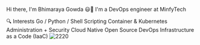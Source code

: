 Hi there, I'm Bhimaraya Gowda 😃👋
I'm a DevOps engineer at MinfyTech

🔍 Interests
Go / Python / Shell Scripting
Container & Kubernetes Administration + Security
Cloud Native
Open Source
DevOps
Infrastructure as a Code (IaaC)
![2220](https://github.com/Bhima-patil/Bhima-patil/assets/112846920/ba8cad5e-c164-4403-a4e6-02e4fdbc03ed)
